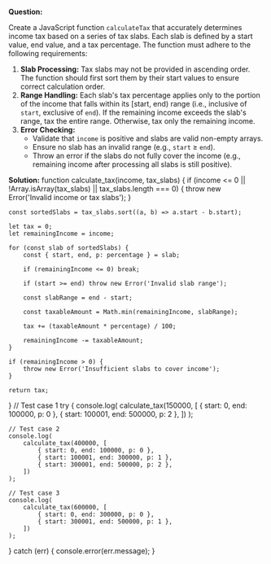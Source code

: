 **Question:**

Create a JavaScript function `calculateTax` that accurately determines income tax based on a series of tax slabs. Each slab is defined by a start value, end value, and a tax percentage. The function must adhere to the following requirements:

1. **Slab Processing:** Tax slabs may not be provided in ascending order. The function should first sort them by their start values to ensure correct calculation order.
2. **Range Handling:** Each slab's tax percentage applies only to the portion of the income that falls within its [start, end) range (i.e., inclusive of `start`, exclusive of `end`). If the remaining income exceeds the slab's range, tax the entire range. Otherwise, tax only the remaining income.
3. **Error Checking:** 
   - Validate that `income` is positive and slabs are valid non-empty arrays.
   - Ensure no slab has an invalid range (e.g., `start` ≥ `end`).
   - Throw an error if the slabs do not fully cover the income (e.g., remaining income after processing all slabs is still positive).

**Solution:**
function calculate_tax(income, tax_slabs) {
    if (income <= 0 || !Array.isArray(tax_slabs) || tax_slabs.length === 0) {
        throw new Error('Invalid income or tax slabs');
    }

    const sortedSlabs = tax_slabs.sort((a, b) => a.start - b.start);

    let tax = 0;
    let remainingIncome = income;

    for (const slab of sortedSlabs) {
        const { start, end, p: percentage } = slab;

        if (remainingIncome <= 0) break;

        if (start >= end) throw new Error('Invalid slab range');

        const slabRange = end - start;

        const taxableAmount = Math.min(remainingIncome, slabRange);

        tax += (taxableAmount * percentage) / 100;

        remainingIncome -= taxableAmount;
    }

    if (remainingIncome > 0) {
        throw new Error('Insufficient slabs to cover income');
    }

    return tax;
}
// Test case 1
try {
    console.log(
        calculate_tax(150000, [
            { start: 0, end: 100000, p: 0 },
            { start: 100001, end: 500000, p: 2 },
        ])
    );

    // Test case 2
    console.log(
        calculate_tax(400000, [
            { start: 0, end: 100000, p: 0 },
            { start: 100001, end: 300000, p: 1 },
            { start: 300001, end: 500000, p: 2 },
        ])
    );

    // Test case 3
    console.log(
        calculate_tax(600000, [
            { start: 0, end: 300000, p: 0 },
            { start: 300001, end: 500000, p: 1 },
        ])
    );

} catch (err) {
    console.error(err.message);
}
